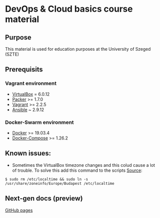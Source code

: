 # DevOps & Cloud basics course material 
## Purpose
This material is used for education purposes at the University of Szeged (SZTE)
## Prerequisits 
### Vagrant environment
 - [VirtualBox](https://www.virtualbox.org/) = 6.0.12
 - [Packer](https://www.packer.io/) >= 1.7.0
 - [Vagrant](https://www.vagrantup.com/) >= 2.2.5
 - [Ansible](https://www.ansible.com/resources/get-started) ~ 2.9.12 
### Docker-Swarm environment
 - [Docker](https://docs.docker.com/) >= 19.03.4
 - [Docker-Compose](https://docs.docker.com/compose/) >= 1.26.2
## Known issues:
 - Sometimes the VirtualBox timezone changes and this colud cause a lot of trouble. To solve this add this command to the scripts [Source](https://stackoverflow.com/questions/33939834/how-to-correct-system-clock-in-vagrant-automatically):
```
$ sudo rm /etc/localtime && sudo ln -s /usr/share/zoneinfo/Europe/Budapest /etc/localtime
```

## Next-gen docs (preview)

[GitHub pages](https://zsomx.github.io/devops-course-szte/)
